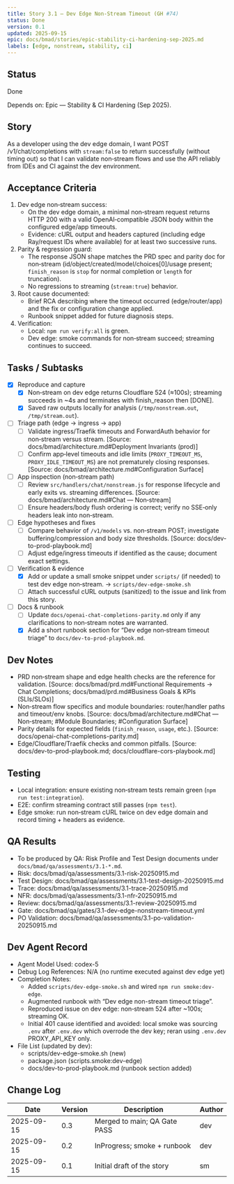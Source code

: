 ```yaml
---
title: Story 3.1 — Dev Edge Non‑Stream Timeout (GH #74)
status: Done
version: 0.1
updated: 2025-09-15
epic: docs/bmad/stories/epic-stability-ci-hardening-sep-2025.md
labels: [edge, nonstream, stability, ci]
---
```


## Status

Done

Depends on: Epic — Stability & CI Hardening (Sep 2025).

## Story

As a developer using the dev edge domain, I want POST /v1/chat/completions with `stream:false` to return successfully (without timing out) so that I can validate non‑stream flows and use the API reliably from IDEs and CI against the dev environment.

## Acceptance Criteria

1. Dev edge non‑stream success:
   - On the dev edge domain, a minimal non‑stream request returns HTTP 200 with a valid OpenAI‑compatible JSON body within the configured edge/app timeouts.
   - Evidence: cURL output and headers captured (including edge Ray/request IDs where available) for at least two successive runs.
2. Parity & regression guard:
   - The response JSON shape matches the PRD spec and parity doc for non‑stream (id/object/created/model/choices[0]/usage present; `finish_reason` is `stop` for normal completion or `length` for truncation).
   - No regressions to streaming (`stream:true`) behavior.
3. Root cause documented:
   - Brief RCA describing where the timeout occurred (edge/router/app) and the fix or configuration change applied.
   - Runbook snippet added for future diagnosis steps.
4. Verification:
   - Local: `npm run verify:all` is green.
   - Dev edge: smoke commands for non‑stream succeed; streaming continues to succeed.

## Tasks / Subtasks

- [x] Reproduce and capture
  - [x] Non‑stream on dev edge returns Cloudflare 524 (≈100s); streaming succeeds in ~4s and terminates with finish_reason then [DONE].
  - [x] Saved raw outputs locally for analysis (`/tmp/nonstream.out`, `/tmp/stream.out`).
- [ ] Triage path (edge → ingress → app)
  - [ ] Validate ingress/Traefik timeouts and ForwardAuth behavior for non‑stream versus stream. [Source: docs/bmad/architecture.md#Deployment Invariants (prod)]
  - [ ] Confirm app‑level timeouts and idle limits (`PROXY_TIMEOUT_MS`, `PROXY_IDLE_TIMEOUT_MS`) are not prematurely closing responses. [Source: docs/bmad/architecture.md#Configuration Surface]
- [ ] App inspection (non‑stream path)
  - [ ] Review `src/handlers/chat/nonstream.js` for response lifecycle and early exits vs. streaming differences. [Source: docs/bmad/architecture.md#Chat — Non‑stream]
  - [ ] Ensure headers/body flush ordering is correct; verify no SSE‑only headers leak into non‑stream.
- [ ] Edge hypotheses and fixes
  - [ ] Compare behavior of `/v1/models` vs. non‑stream POST; investigate buffering/compression and body size thresholds. [Source: docs/dev-to-prod-playbook.md]
  - [ ] Adjust edge/ingress timeouts if identified as the cause; document exact settings.
- [ ] Verification & evidence
  - [x] Add or update a small smoke snippet under `scripts/` (if needed) to test dev edge non‑stream. → `scripts/dev-edge-smoke.sh`
  - [ ] Attach successful cURL outputs (sanitized) to the issue and link from this story.
- [ ] Docs & runbook
  - [ ] Update `docs/openai-chat-completions-parity.md` only if any clarifications to non‑stream notes are warranted.
  - [x] Add a short runbook section for “Dev edge non‑stream timeout triage” to `docs/dev-to-prod-playbook.md`.

## Dev Notes

- PRD non‑stream shape and edge health checks are the reference for validation. [Source: docs/bmad/prd.md#Functional Requirements → Chat Completions; docs/bmad/prd.md#Business Goals & KPIs (SLIs/SLOs)]
- Non‑stream flow specifics and module boundaries: router/handler paths and timeout/env knobs. [Source: docs/bmad/architecture.md#Chat — Non‑stream; #Module Boundaries; #Configuration Surface]
- Parity details for expected fields (`finish_reason`, `usage`, etc.). [Source: docs/openai-chat-completions-parity.md]
- Edge/Cloudflare/Traefik checks and common pitfalls. [Source: docs/dev-to-prod-playbook.md; docs/cloudflare-cors-playbook.md]

## Testing

- Local integration: ensure existing non‑stream tests remain green (`npm run test:integration`).
- E2E: confirm streaming contract still passes (`npm test`).
- Edge smoke: run non‑stream cURL twice on dev edge domain and record timing + headers as evidence.

## QA Results

- To be produced by QA: Risk Profile and Test Design documents under `docs/bmad/qa/assessments/3.1-*.md`.
- Risk: docs/bmad/qa/assessments/3.1-risk-20250915.md
- Test Design: docs/bmad/qa/assessments/3.1-test-design-20250915.md
- Trace: docs/bmad/qa/assessments/3.1-trace-20250915.md
- NFR: docs/bmad/qa/assessments/3.1-nfr-20250915.md
- Review: docs/bmad/qa/assessments/3.1-review-20250915.md
- Gate: docs/bmad/qa/gates/3.1-dev-edge-nonstream-timeout.yml
- PO Validation: docs/bmad/qa/assessments/3.1-po-validation-20250915.md

## Dev Agent Record

- Agent Model Used: codex-5
- Debug Log References: N/A (no runtime executed against dev edge yet)
- Completion Notes:
  - Added `scripts/dev-edge-smoke.sh` and wired `npm run smoke:dev-edge`.
  - Augmented runbook with “Dev edge non-stream timeout triage”.
  - Reproduced issue on dev edge: non‑stream 524 after ~100s; streaming OK.
  - Initial 401 cause identified and avoided: local smoke was sourcing `.env` after `.env.dev` which overrode the dev key; reran using `.env.dev` PROXY_API_KEY only.
- File List (updated by dev):
  - scripts/dev-edge-smoke.sh (new)
  - package.json (scripts.smoke:dev-edge)
  - docs/dev-to-prod-playbook.md (runbook section added)

## Change Log

| Date       | Version | Description                  | Author |
| ---------- | ------- | ---------------------------- | ------ |
| 2025-09-15 | 0.3     | Merged to main; QA Gate PASS | dev    |
| 2025-09-15 | 0.2     | InProgress; smoke + runbook  | dev    |
| 2025-09-15 | 0.1     | Initial draft of the story   | sm     |
